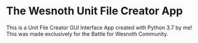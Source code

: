 # The Wesnoth Unit File Creator App
 This is a Unit File Creator GUI Interface App created with Python 3.7 by me! This was made exclusively for the Battle for Wesnoth Community.

